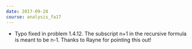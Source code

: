 ```yaml
---
date: 2017-09-28
course: analysis_fa17
---
```


- Typo fixed in problem 1.4.12. The subscript n+1 in the recursive formula is meant to be n-1. Thanks to Rayne for pointing this out!
